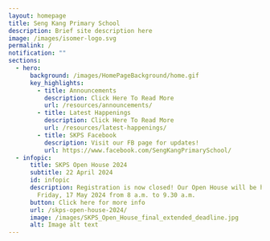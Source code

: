 ```yaml
---
layout: homepage
title: Seng Kang Primary School
description: Brief site description here
image: /images/isomer-logo.svg
permalink: /
notification: ""
sections:
  - hero:
      background: /images/HomePageBackground/home.gif
      key_highlights:
        - title: Announcements
          description: Click Here To Read More
          url: /resources/announcements/
        - title: Latest Happenings
          description: Click Here To Read More
          url: /resources/latest-happenings/
        - title: SKPS Facebook
          description: Visit our FB page for updates!
          url: https://www.facebook.com/SengKangPrimarySchool/
  - infopic:
      title: SKPS Open House 2024
      subtitle: 22 April 2024
      id: infopic
      description: Registration is now closed! Our Open House will be happening on
        Friday, 17 May 2024 from 8 a.m. to 9.30 a.m.
      button: Click here for more info
      url: /skps-open-house-2024/
      image: /images/SKPS_Open_House_final_extended_deadline.jpg
      alt: Image alt text
---
```

